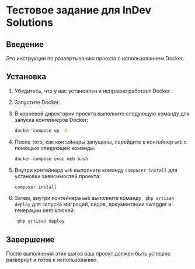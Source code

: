 # Тестовое задание для InDev Solutions

## Введение

Это инструкции по развертыванию  проекта с использованием Docker.

## Установка

1. Убедитесь, что у вас установлен и исправно работает Docker .

2. Запустите Docker.

3. В корневой директории проекта выполните следующую команду для запуска контейнеров Docker:

    ```bash
    docker-compose up -d
    ```

4. После того, как контейнеры запущены, перейдите в контейнер `web` с помощью следующей команды:

    ```bash
    docker-compose exec web bash
    ```

5. Внутри контейнера `web` выполните команду `composer install` для установки зависимостей проекта:

    ```bash
    composer install
    ```

6. Затем, внутри контейнера `web` выполните команду ` php artisan deploy` для запуска миграций, сидов, документации swagger и генерации pem ключей:

    ```bash
     php artisan deploy
    ```

## Завершение

После выполнения этих шагов ваш проект должен быть успешно развернут и готов к использованию.
